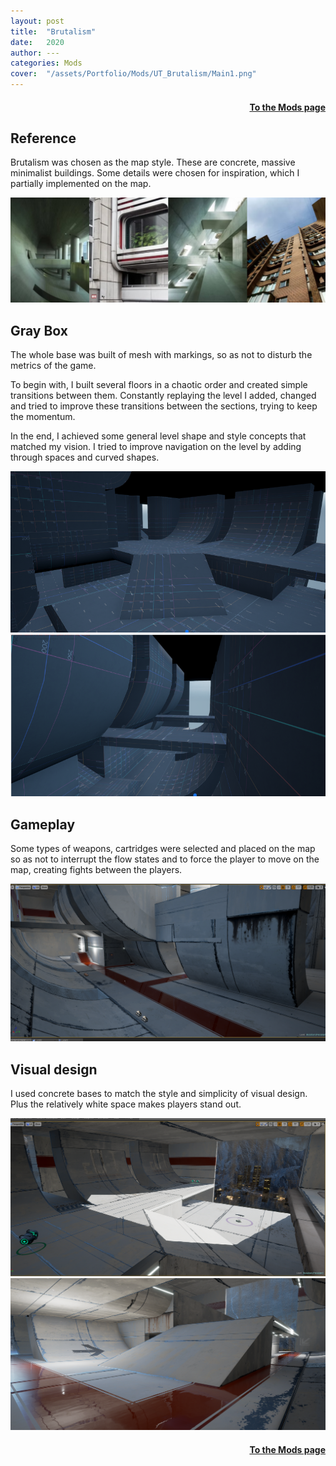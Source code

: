 ```yaml
---
layout: post
title:  "Brutalism"
date:   2020
author: ---
categories: Mods
cover:  "/assets/Portfolio/Mods/UT_Brutalism/Main1.png"
---
```

<div style="text-align: right;">
<h4><a href="/data/mods">To the Mods page</a></h4>
</div>

<h2>Reference</h2>

Brutalism was chosen as the map style. These are concrete, massive minimalist buildings.  Some details were chosen for inspiration, which I partially implemented on the map.

<a href="/assets/Portfolio/Mods/UT_Brutalism/Screenshot_3.png" data-lightbox="refs" data-title="Refs">
  <img src="/assets/Portfolio/Mods/UT_Brutalism/Screenshot_3.png">
</a>

<h2>Gray Box</h2>

The whole base was built of mesh with markings, so as not to disturb the metrics of the game. 

To begin with, I built several floors in a chaotic order and created simple transitions between them. Constantly replaying the level I added, changed and tried to improve these transitions between the sections, trying to keep the momentum.

In the end, I achieved some general level shape and style concepts that matched my vision. I tried to improve navigation on the level by adding through spaces and curved shapes.

<a href="/assets/Portfolio/Mods/UT_Brutalism/Gray_Box/GB_3.png" data-lightbox="refs" data-title="Refs">
  <img src="/assets/Portfolio/Mods/UT_Brutalism/Gray_Box/GB_3.png">
</a>
<a href="/assets/Portfolio/Mods/UT_Brutalism/Gray_Box/GB_4.png" data-lightbox="refs" data-title="Refs">
  <img src="/assets/Portfolio/Mods/UT_Brutalism/Gray_Box/GB_4.png">
</a>


<h2>Gameplay</h2>

Some types of weapons, cartridges were selected and placed on the map so as not to interrupt the flow states and to force the player to move on the map, creating fights between the players.

<a href="/assets/Portfolio/Mods/UT_Brutalism/Screenshot_2.png" data-lightbox="refs" data-title="Refs">
  <img src="/assets/Portfolio/Mods/UT_Brutalism/Screenshot_2.png">
</a>


<h2>Visual design</h2>


​I used concrete bases to match the style and simplicity of visual design. Plus the relatively white space makes players stand out. 

<a href="/assets/Portfolio/Mods/UT_Brutalism/Screenshot_7.png" data-lightbox="refs" data-title="Refs">
  <img src="/assets/Portfolio/Mods/UT_Brutalism/Screenshot_7.png">
</a>
<a href="/assets/Portfolio/Mods/UT_Brutalism/Add4.png" data-lightbox="refs" data-title="Refs">
  <img src="/assets/Portfolio/Mods/UT_Brutalism/Add4.png">
</a>

<div style="text-align: right;">
<h4><a href="/data/mods">To the Mods page</a></h4>
</div>
